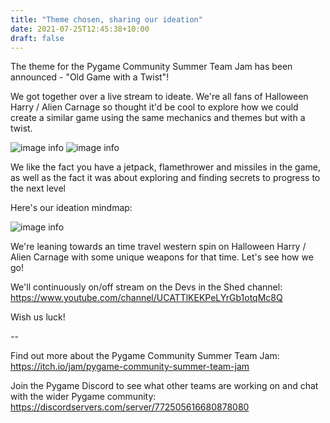 ```yaml
---
title: "Theme chosen, sharing our ideation"
date: 2021-07-25T12:45:38+10:00
draft: false
---
```


The theme for the Pygame Community Summer Team Jam has been announced - "Old Game with a Twist"!

We got together over a live stream to ideate. We're all fans of Halloween Harry / Alien Carnage so thought it'd be cool to explore how we could create a similar game using the same mechanics and themes but with a twist.

![image info](https://devshed-blog-images.s3.ap-southeast-2.amazonaws.com/hharry00.jpg) 
![image info](https://devshed-blog-images.s3.ap-southeast-2.amazonaws.com/hharry01.jpg)

We like the fact you have a jetpack, flamethrower and missiles in the game, as well as the fact it was about exploring and finding secrets to progress to the next level

Here's our ideation mindmap:

![image info](https://devshed-blog-images.s3.ap-southeast-2.amazonaws.com/ideation.png)

We're leaning towards an time travel western spin on Halloween Harry / Alien Carnage with some unique weapons for that time. Let's see how we go!

We'll continuously on/off stream on the Devs in the Shed channel: https://www.youtube.com/channel/UCATTlKEKPeLYrGb1otqMc8Q

Wish us luck!

--

Find out more about the Pygame Community Summer Team Jam: https://itch.io/jam/pygame-community-summer-team-jam

Join the Pygame Discord to see what other teams are working on and chat with the wider Pygame community: https://discordservers.com/server/772505616680878080